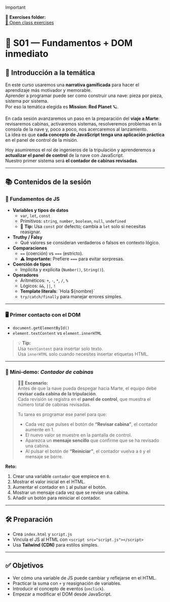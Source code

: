 > [!IMPORTANT]
> 
> 📂 **Exercises folder:**  
> [🔗 Open class exercises](https://github.com/oriolcortes/Exercises-JS/tree/main/sessions/session01)


# 🚀 S01 — Fundamentos + DOM inmediato

## 🌌 Introducción a la temática

En este curso usaremos una **narrativa gamificada** para hacer el aprendizaje más motivador y memorable.  
Aprender a programar puede ser como construir una nave: pieza por pieza, sistema por sistema.  
Por eso la temática elegida es **Mission: Red Planet** 🪐.

En cada sesión avanzaremos un paso en la preparación del **viaje a Marte**: revisaremos cabinas, activaremos sistemas, resolveremos problemas en la consola de la nave y, poco a poco, nos acercaremos al lanzamiento.  
La idea es que **cada concepto de JavaScript tenga una aplicación práctica** en el panel de control de la misión.

Hoy asumiremos el rol de ingenieros de la tripulación y aprenderemos a **actualizar el panel de control** de la nave con JavaScript.  
Nuestro primer sistema será **el contador de cabinas revisadas**.

---

## 📚 Contenidos de la sesión

### 🔧 Fundamentos de JS
- **Variables y tipos de datos**
  - `var`, `let`, `const`
  - Primitivos: `string`, `number`, `boolean`, `null`, `undefined`
  - 🧠 **Tip:** Usa `const` por defecto; cambia a `let` solo si necesitas reasignar.
- **Truthy / Falsy**
  - Qué valores se consideran verdaderos o falsos en contexto lógico.
- **Comparaciones**
  - `==` (coerción) vs `===` (estricto).
  - ⚠️ **Importante:** Prefiere `===` para evitar sorpresas.
- **Coerción de tipos**
  - Implícita y explícita (`Number()`, `String()`).
- **Operadores**
  - Aritméticos: `+`, `-`, `*`, `/`, `%`
  - Lógicos: `&&`, `||`, `!`
  - **Template literals**: \`Hola ${nombre}\`
  - `try/catch/finally` para manejar errores simples.

---

### 🖥️ Primer contacto con el DOM
- `document.getElementById()`
- `element.textContent` vs `element.innerHTML`

> 💡 **Tip:**  
> Usa `textContent` para insertar solo texto.  
> Usa `innerHTML` solo cuando necesites insertar etiquetas HTML.

---

### 🧪 Mini-demo: *Contador de cabinas*

> 👨‍🚀 **Escenario:**  
> Antes de que la nave pueda despegar hacia Marte, el equipo debe **revisar cada cabina de la tripulación**.  
> Cada revisión se registra en el **panel de control**, que muestra el número total de cabinas revisadas.  
> 
> Tu tarea es programar ese panel para que:
> - Cada vez que pulses el botón de **“Revisar cabina”**, el contador aumente en 1.
> - El nuevo valor se muestre en la pantalla de control.
> - Aparezca un **mensaje sencillo** que confirme que se ha revisado una cabina.
> - Al pulsar el botón de **“Reiniciar”**, el contador vuelva a `0` y el mensaje se borre.

**Reto:**
1. Crear una variable `contador` que empiece en `0`.
2. Mostrar el valor inicial en el HTML.
3. Aumentar el contador en `1` al pulsar el botón.
4. Mostrar un mensaje cada vez que se revise una cabina.
5. Añadir un botón para reiniciar el contador.

---

## 🛠️ Preparación
- Crea `index.html` y `script.js`
- Vincula el JS al HTML con `<script src="script.js"></script>`
- Usa **Tailwind (CDN)** para estilos simples.

---

## ✅ Objetivos
- Ver cómo una variable de JS puede cambiar y reflejarse en el HTML.
- Practicar la suma con `+` y reasignación de variables.
- Introducir el concepto de eventos (`onclick`).
- Empezar a modificar el DOM desde JavaScript.